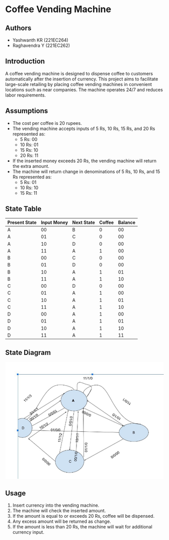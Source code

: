 # Coffee Vending Machine

## Authors
- Yashwanth KR (221EC264)
- Raghavendra Y (221EC262)

## Introduction
A coffee vending machine is designed to dispense coffee to customers automatically after the insertion of currency. This project aims to facilitate large-scale retailing by placing coffee vending machines in convenient locations such as near companies. The machine operates 24/7 and reduces labor requirements.

## Assumptions
- The cost per coffee is 20 rupees.
- The vending machine accepts inputs of 5 Rs, 10 Rs, 15 Rs, and 20 Rs represented as:
  - 5 Rs: 00
  - 10 Rs: 01
  - 15 Rs: 10
  - 20 Rs: 11
- If the inserted money exceeds 20 Rs, the vending machine will return the extra amount.
- The machine will return change in denominations of 5 Rs, 10 Rs, and 15 Rs represented as:
  - 5 Rs: 01
  - 10 Rs: 10
  - 15 Rs: 11

## State Table

| Present State | Input Money | Next State | Coffee | Balance |
|---------------|-------------|------------|--------|---------|
| A             | 00          | B          | 0      | 00      |
| A             | 01          | C          | 0      | 00      |
| A             | 10          | D          | 0      | 00      |
| A             | 11          | A          | 1      | 00      |
| B             | 00          | C          | 0      | 00      |
| B             | 01          | D          | 0      | 00      |
| B             | 10          | A          | 1      | 01      |
| B             | 11          | A          | 1      | 10      |
| C             | 00          | D          | 0      | 00      |
| C             | 01          | A          | 1      | 00      |
| C             | 10          | A          | 1      | 01      |
| C             | 11          | A          | 1      | 10      |
| D             | 00          | A          | 1      | 00      |
| D             | 01          | A          | 1      | 01      |
| D             | 10          | A          | 1      | 10      |
| D             | 11          | A          | 1      | 11      |

## State Diagram
![state diagram](https://github.com/YASHWANTHKR/Coffee-vending-machine/blob/main/state%20diagram.jpg)


## Usage
1. Insert currency into the vending machine.
2. The machine will check the inserted amount.
3. If the amount is equal to or exceeds 20 Rs, coffee will be dispensed.
4. Any excess amount will be returned as change.
5. If the amount is less than 20 Rs, the machine will wait for additional currency input.
